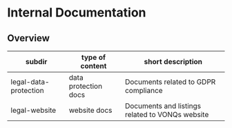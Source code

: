 # Internal Documentation

## Overview

|subdir|type of content|short description
-------|---------------|-----------------
|legal-data-protection|data protection docs|Documents related to GDPR compliance
|legal-website|website docs|Documents and listings related to VONQs website

